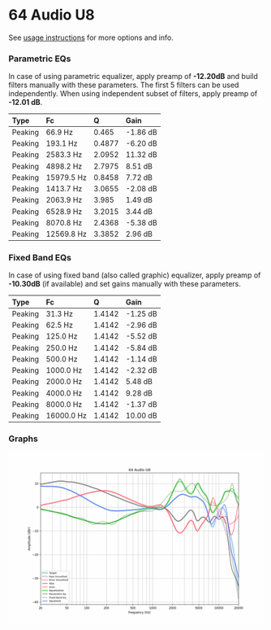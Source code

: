 # 64 Audio U8
See [usage instructions](https://github.com/jaakkopasanen/AutoEq#usage) for more options and info.

### Parametric EQs
In case of using parametric equalizer, apply preamp of **-12.20dB** and build filters manually
with these parameters. The first 5 filters can be used independently.
When using independent subset of filters, apply preamp of **-12.01 dB**.

| Type    | Fc         |      Q | Gain     |
|:--------|:-----------|:-------|:---------|
| Peaking | 66.9 Hz    | 0.465  | -1.86 dB |
| Peaking | 193.1 Hz   | 0.4877 | -6.20 dB |
| Peaking | 2583.3 Hz  | 2.0952 | 11.32 dB |
| Peaking | 4898.2 Hz  | 2.7975 | 8.51 dB  |
| Peaking | 15979.5 Hz | 0.8458 | 7.72 dB  |
| Peaking | 1413.7 Hz  | 3.0655 | -2.08 dB |
| Peaking | 2063.9 Hz  | 3.985  | 1.49 dB  |
| Peaking | 6528.9 Hz  | 3.2015 | 3.44 dB  |
| Peaking | 8070.8 Hz  | 2.4368 | -5.38 dB |
| Peaking | 12569.8 Hz | 3.3852 | 2.96 dB  |

### Fixed Band EQs
In case of using fixed band (also called graphic) equalizer, apply preamp of **-10.30dB**
(if available) and set gains manually with these parameters.

| Type    | Fc         |      Q | Gain     |
|:--------|:-----------|:-------|:---------|
| Peaking | 31.3 Hz    | 1.4142 | -1.25 dB |
| Peaking | 62.5 Hz    | 1.4142 | -2.96 dB |
| Peaking | 125.0 Hz   | 1.4142 | -5.52 dB |
| Peaking | 250.0 Hz   | 1.4142 | -5.84 dB |
| Peaking | 500.0 Hz   | 1.4142 | -1.14 dB |
| Peaking | 1000.0 Hz  | 1.4142 | -2.32 dB |
| Peaking | 2000.0 Hz  | 1.4142 | 5.48 dB  |
| Peaking | 4000.0 Hz  | 1.4142 | 9.28 dB  |
| Peaking | 8000.0 Hz  | 1.4142 | -1.37 dB |
| Peaking | 16000.0 Hz | 1.4142 | 10.00 dB |

### Graphs
![](./64%20Audio%20U8.png)